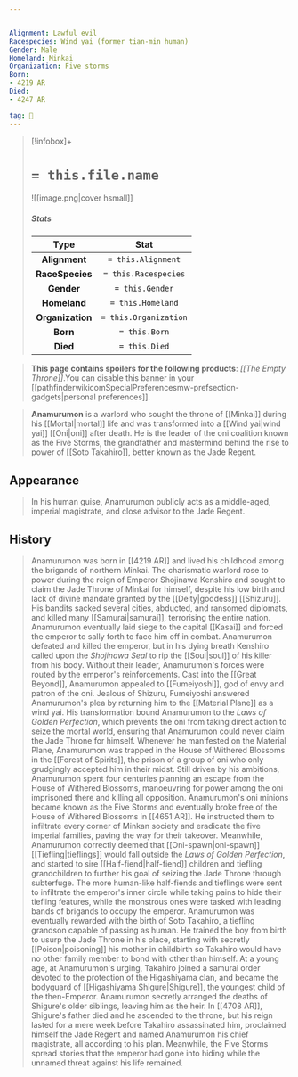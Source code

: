 ```yaml
---


Alignment: Lawful evil
Racespecies: Wind yai (former tian-min human)
Gender: Male
Homeland: Minkai
Organization: Five storms
Born:
- 4219 AR
Died:
- 4247 AR

tag: 👤️
---
```


> [!infobox]+
> #  `= this.file.name`
> ![[image.png|cover hsmall]]
> ##### Stats
> Type | Stat |
> :---: |:---:|
> **Alignment** | `= this.Alignment` |
> **RaceSpecies** | `= this.Racespecies` |
> **Gender** | `= this.Gender` |
> **Homeland** | `= this.Homeland` |
> **Organization** | `= this.Organization` |
> **Born** | `= this.Born` |
> **Died** | `= this.Died` |



> **This page contains spoilers for the following products**: *[[The Empty Throne]]*.You can disable this banner in your [[pathfinderwikicomSpecialPreferencesmw-prefsection-gadgets|personal preferences]].


> **Anamurumon** is a warlord who sought the throne of [[Minkai]] during his [[Mortal|mortal]] life and was transformed into a [[Wind yai|wind yai]] [[Oni|oni]] after death. He is the leader of the oni coalition known as the Five Storms, the grandfather and mastermind behind the rise to power of [[Soto Takahiro]], better known as the Jade Regent.


## Appearance

> In his human guise, Anamurumon publicly acts as a middle-aged, imperial magistrate, and close advisor to the Jade Regent.


## History

> Anamurumon was born in [[4219 AR]] and lived his childhood among the brigands of northern Minkai. The charismatic warlord rose to power during the reign of Emperor Shojinawa Kenshiro and sought to claim the Jade Throne of Minkai for himself, despite his low birth and lack of divine mandate granted by the [[Deity|goddess]] [[Shizuru]]. His bandits sacked several cities, abducted, and ransomed diplomats, and killed many [[Samurai|samurai]], terrorising the entire nation. Anamurumon eventually laid siege to the capital [[Kasai]] and forced the emperor to sally forth to face him off in combat. Anamurumon defeated and killed the emperor, but in his dying breath Kenshiro called upon the *Shojinawa Seal* to rip the [[Soul|soul]] of his killer from his body. Without their leader, Anamurumon's forces were routed by the emperor's reinforcements.
> Cast into the [[Great Beyond]], Anamurumon appealed to [[Fumeiyoshi]], god of envy and patron of the oni. Jealous of Shizuru, Fumeiyoshi answered Anamurumon's plea by returning him to the [[Material Plane]] as a wind yai. His transformation bound Anamurumon to the *Laws of Golden Perfection*, which prevents the oni from taking direct action to seize the mortal world, ensuring that Anamurumon could never claim the Jade Throne for himself.
> Whenever he manifested on the Material Plane, Anamurumon was trapped in the House of Withered Blossoms in the [[Forest of Spirits]], the prison of a group of oni who only grudgingly accepted him in their midst. Still driven by his ambitions, Anamurumon spent four centuries planning an escape from the House of Withered Blossoms, manoeuvring for power among the oni imprisoned there and killing all opposition.
> Anamurumon's oni minions became known as the Five Storms and eventually broke free of the House of Withered Blossoms in [[4651 AR]]. He instructed them to infiltrate every corner of Minkan society and eradicate the five imperial families, paving the way for their takeover. Meanwhile, Anamurumon correctly deemed that [[Oni-spawn|oni-spawn]] [[Tiefling|tieflings]] would fall outside the *Laws of Golden Perfection*, and started to sire [[Half-fiend|half-fiend]] children and tiefling grandchildren to further his goal of seizing the Jade Throne through subterfuge. The more human-like half-fiends and tieflings were sent to infiltrate the emperor's inner circle while taking pains to hide their tiefling features, while the monstrous ones were tasked with leading bands of brigands to occupy the emperor.
> Anamurumon was eventually rewarded with the birth of Soto Takahiro, a tiefling grandson capable of passing as human. He trained the boy from birth to usurp the Jade Throne in his place, starting with secretly [[Poison|poisoning]] his mother in childbirth so Takahiro would have no other family member to bond with other than himself. At a young age, at Anamurumon's urging, Takahiro joined a samurai order devoted to the protection of the Higashiyama clan, and became the bodyguard of [[Higashiyama Shigure|Shigure]], the youngest child of the then-Emperor. Anamurumon secretly arranged the deaths of Shigure's older siblings, leaving him as the heir.
> In [[4708 AR]], Shigure's father died and he ascended to the throne, but his reign lasted for a mere week before Takahiro assassinated him, proclaimed himself the Jade Regent and named Anamurumon his chief magistrate, all according to his plan. Meanwhile, the Five Storms spread stories that the emperor had gone into hiding while the unnamed threat against his life remained.








